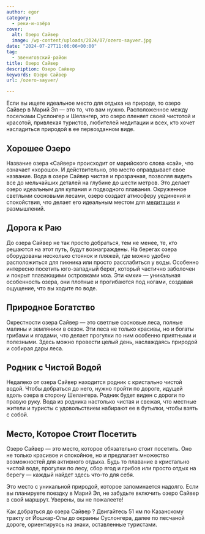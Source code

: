 ```yaml
---
author: egor
category:
  - реки-и-озёра
cover:
  alt: Озеро Сайвер
  image: /wp-content/uploads/2024/07/ozero-sayver.jpg
date: "2024-07-27T11:06:06+00:00"
tag:
  - звениговский-район
title: Озеро Сайвер
description: Озеро Сайвер
keywords: Озеро Сайвер
url: /ozero-sayver/

---
```

Если вы ищете идеальное место для отдыха на природе, то озеро Сайвер в Марий Эл — это то, что вам нужно. Расположенное между поселками Суслонгер и Шелангер, это озеро пленяет своей чистотой и красотой, привлекая туристов, любителей медитации и всех, кто хочет насладиться природой в ее первозданном виде.

## Хорошее Озеро

Название озера «Сайвер» происходит от марийского слова «сай», что означает «хорошо». И действительно, это место оправдывает свое название. Вода в озере Сайвер чистая и прозрачная, позволяя видеть все до мельчайших деталей на глубине до шести метров. Это делает озеро идеальным для купания и подводного плавания. Окруженное светлыми сосновыми лесами, озеро создает атмосферу уединения и спокойствия, что делает его идеальным местом для [медитации](/glemping-na-ozere-olanga/) и размышлений.

## Дорога к Раю

До озера Сайвер не так просто добраться, тем не менее, те, кто решаются на этот путь, будут вознаграждены. На берегах озера оборудованы несколько стоянок и пляжей, где можно удобно расположиться для пикника или просто расслабиться у воды. Особенно интересно посетить юго-западный берег, который частично заболочен и покрыт плавающими островками мха. Эти «мхи» — уникальная особенность озера, они плотные и прогибаются под ногами, создавая ощущение, что вы ходите по воде.

## Природное Богатство

Окрестности озера Сайвер — это светлые сосновые леса, полные малины и земляники в сезон. Эти леса не только красивы, но и богаты грибами и ягодами, что делает прогулки по ним особенно приятными и полезными. Здесь можно провести целый день, наслаждаясь природой и собирая дары леса.

## Родник с Чистой Водой

Недалеко от озера Сайвер находится родник с кристально чистой водой. Чтобы добраться до него, нужно пройти по дороге, идущей вдоль озера в сторону Шелангера. Родник будет виден с дороги по правую руку. Вода из родника настолько чистая и свежая, что местные жители и туристы с удовольствием набирают ее в бутылки, чтобы взять с собой.

## Место, Которое Стоит Посетить

Озеро Сайвер — это место, которое обязательно стоит посетить. Оно не только красивое и спокойное, но и предлагает множество возможностей для активного отдыха. Будь то плавание в кристально чистой воде, прогулки по лесу, сбор ягод и грибов или просто отдых на берегу — каждый найдет здесь что-то для себя.

Это место с уникальной природой, которое запоминается надолго. Если вы планируете поездку в Марий Эл, не забудьте включить озеро Сайвер в свой маршрут. Уверены, вы не пожалеете!

Как добраться до озера Сайвер ? Двигайтесь 51 км по Казанскому тракту от Йошкар-Олы до окраины Суслонгера, далее по песчаной дороге, ориентируясь на знаки, оставленные туристами.
